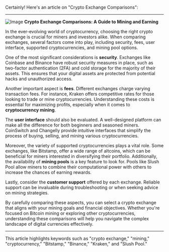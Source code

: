 Certainly! Here's an article on "Crypto Exchange Comparisons":

---


![Image](https://github.com/user-attachments/assets/31692037-0104-4703-abd1-696b6a7dd41b)
**Crypto Exchange Comparisons: A Guide to Mining and Earning**

In the ever-evolving world of cryptocurrency, choosing the right crypto exchange is crucial for miners and investors alike. When comparing exchanges, several factors come into play, including security, fees, user interface, supported cryptocurrencies, and mining pool options.

One of the most significant considerations is **security**. Exchanges like Coinbase and Binance have robust security measures in place, such as two-factor authentication (2FA) and cold storage for the majority of their assets. This ensures that your digital assets are protected from potential hacks and unauthorized access.

Another important aspect is **fees**. Different exchanges charge varying transaction fees. For instance, Kraken offers competitive rates for those looking to trade or mine cryptocurrencies. Understanding these costs is essential for maximizing profits, especially when it comes to **cryptocurrency mining**.

The **user interface** should also be evaluated. A well-designed platform can make all the difference for both beginners and seasoned miners. CoinSwitch and Changelly provide intuitive interfaces that simplify the process of buying, selling, and mining various cryptocurrencies.

Moreover, the variety of supported cryptocurrencies plays a vital role. Some exchanges, like Bitstamp, offer a wide range of altcoins, which can be beneficial for miners interested in diversifying their portfolio. Additionally, the availability of **mining pools** is a key feature to look for. Pools like Slush Pool allow miners to combine their computational power with others to increase the chances of earning rewards.

Lastly, consider the **customer support** offered by each exchange. Reliable support can be invaluable during troubleshooting or when seeking advice on mining strategies.

By carefully comparing these aspects, you can select a crypto exchange that aligns with your mining goals and financial objectives. Whether you're focused on Bitcoin mining or exploring other cryptocurrencies, understanding these comparisons will help you navigate the complex landscape of digital currencies effectively.

--- 

This article highlights keywords such as "crypto exchange," "mining," "cryptocurrency," "Bitstamp," "Binance," "Kraken," and "Slush Pool."